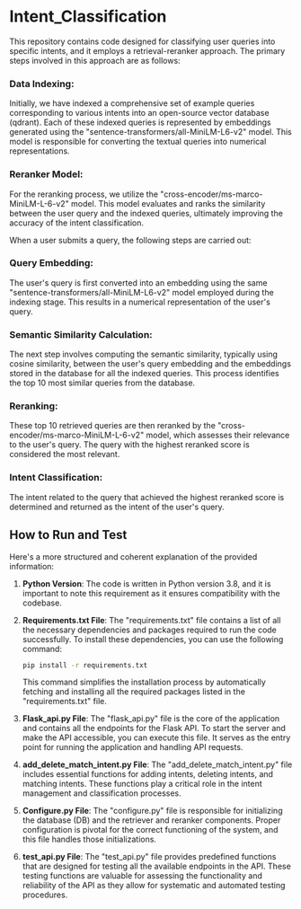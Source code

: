# Intent_Classification
This repository contains code designed for classifying user queries into specific intents, and it employs a retrieval-reranker approach. The primary steps involved in this approach are as follows:

### Data Indexing: 
Initially, we have indexed a comprehensive set of example queries corresponding to various intents into an open-source vector database (qdrant). Each of these indexed queries is represented by embeddings generated using the "sentence-transformers/all-MiniLM-L6-v2" model. This model is responsible for converting the textual queries into numerical representations.

### Reranker Model: 
For the reranking process, we utilize the "cross-encoder/ms-marco-MiniLM-L-6-v2" model. This model evaluates and ranks the similarity between the user query and the indexed queries, ultimately improving the accuracy of the intent classification.

When a user submits a query, the following steps are carried out:

### Query Embedding: 
The user's query is first converted into an embedding using the same "sentence-transformers/all-MiniLM-L6-v2" model employed during the indexing stage. This results in a numerical representation of the user's query.

### Semantic Similarity Calculation: 
The next step involves computing the semantic similarity, typically using cosine similarity, between the user's query embedding and the embeddings stored in the database for all the indexed queries. This process identifies the top 10 most similar queries from the database.

### Reranking: 
These top 10 retrieved queries are then reranked by the "cross-encoder/ms-marco-MiniLM-L-6-v2" model, which assesses their relevance to the user's query. The query with the highest reranked score is considered the most relevant.

### Intent Classification: 
The intent related to the query that achieved the highest reranked score is determined and returned as the intent of the user's query.

## How to Run and Test
Here's a more structured and coherent explanation of the provided information:

1. **Python Version**: The code is written in Python version 3.8, and it is important to note this requirement as it ensures compatibility with the codebase.

2. **Requirements.txt File**: The "requirements.txt" file contains a list of all the necessary dependencies and packages required to run the code successfully. To install these dependencies, you can use the following command:
   
   ```bash
   pip install -r requirements.txt
   ```

   This command simplifies the installation process by automatically fetching and installing all the required packages listed in the "requirements.txt" file.

3. **Flask_api.py File**: The "flask_api.py" file is the core of the application and contains all the endpoints for the Flask API. To start the server and make the API accessible, you can execute this file. It serves as the entry point for running the application and handling API requests.

4. **add_delete_match_intent.py File**: The "add_delete_match_intent.py" file includes essential functions for adding intents, deleting intents, and matching intents. These functions play a critical role in the intent management and classification processes.

5. **Configure.py File**: The "configure.py" file is responsible for initializing the database (DB) and the retriever and reranker components. Proper configuration is pivotal for the correct functioning of the system, and this file handles those initializations.

6. **test_api.py File**: The "test_api.py" file provides predefined functions that are designed for testing all the available endpoints in the API. These testing functions are valuable for assessing the functionality and reliability of the API as they allow for systematic and automated testing procedures.



